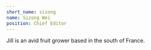 ```yaml
---
short_name: sizong
name: Sizong Wei
position: Chief Editor
---
```


Jill is an avid fruit grower based in the south of France.
